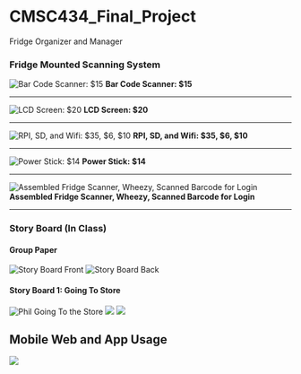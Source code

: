 # CMSC434_Final_Project
Fridge Organizer and Manager

### Fridge Mounted Scanning System
![Bar Code Scanner: $15](http://i.imgur.com/nIQCDfR.jpg)
**Bar Code Scanner: $15**
***
![LCD Screen: $20](http://i.imgur.com/7l0x11q.jpg)
**LCD Screen: $20**
***
![RPI, SD, and Wifi: $35, $6, $10](http://i.imgur.com/ScXTOGF.jpg)
**RPI, SD, and Wifi: $35, $6, $10**
***
![Power Stick: $14](http://i.imgur.com/IeEl910.jpg)
**Power Stick: $14**
***
![Assembled Fridge Scanner, Wheezy, Scanned Barcode for Login](http://i.imgur.com/NJmx3fp.jpg)
**Assembled Fridge Scanner, Wheezy, Scanned Barcode for Login**
***

### Story Board (In Class)

#### Group Paper
![Story Board Front](http://i.imgur.com/rzmRmHh.jpg)
![Story Board Back](http://i.imgur.com/PmEDFyT.jpg)

#### Story Board 1: Going To Store
![Phil Going To the Store](http://i.imgur.com/8XoaqB6.png)
![](http://i.imgur.com/hw0Zl8w.png)
![](http://i.imgur.com/S0j9PwL.png)


## Mobile Web and App Usage
![](https://lh3.googleusercontent.com/-0l7-0swUz-o/VRuRZAl8QiI/AAAAAAAAIpU/PYqsNZqax0o/w509-h904-no/20150401_023408.jpg)